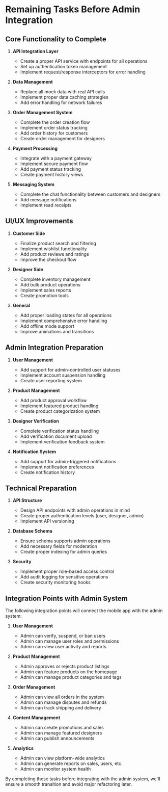 # Remaining Tasks Before Admin Integration

## Core Functionality to Complete

1. **API Integration Layer**
   - Create a proper API service with endpoints for all operations
   - Set up authentication token management
   - Implement request/response interceptors for error handling

2. **Data Management**
   - Replace all mock data with real API calls
   - Implement proper data caching strategies
   - Add error handling for network failures

3. **Order Management System**
   - Complete the order creation flow
   - Implement order status tracking
   - Add order history for customers
   - Create order management for designers

4. **Payment Processing**
   - Integrate with a payment gateway
   - Implement secure payment flow
   - Add payment status tracking
   - Create payment history views

5. **Messaging System**
   - Complete the chat functionality between customers and designers
   - Add message notifications
   - Implement read receipts

## UI/UX Improvements

1. **Customer Side**
   - Finalize product search and filtering
   - Implement wishlist functionality
   - Add product reviews and ratings
   - Improve the checkout flow

2. **Designer Side**
   - Complete inventory management
   - Add bulk product operations
   - Implement sales reports
   - Create promotion tools

3. **General**
   - Add proper loading states for all operations
   - Implement comprehensive error handling
   - Add offline mode support
   - Improve animations and transitions

## Admin Integration Preparation

1. **User Management**
   - Add support for admin-controlled user statuses
   - Implement account suspension handling
   - Create user reporting system

2. **Product Management**
   - Add product approval workflow
   - Implement featured product handling
   - Create product categorization system

3. **Designer Verification**
   - Complete verification status handling
   - Add verification document upload
   - Implement verification feedback system

4. **Notification System**
   - Add support for admin-triggered notifications
   - Implement notification preferences
   - Create notification history

## Technical Preparation

1. **API Structure**
   - Design API endpoints with admin operations in mind
   - Create proper authentication levels (user, designer, admin)
   - Implement API versioning

2. **Database Schema**
   - Ensure schema supports admin operations
   - Add necessary fields for moderation
   - Create proper indexing for admin queries

3. **Security**
   - Implement proper role-based access control
   - Add audit logging for sensitive operations
   - Create security monitoring hooks

## Integration Points with Admin System

The following integration points will connect the mobile app with the admin system:

1. **User Management**
   - Admin can verify, suspend, or ban users
   - Admin can manage user roles and permissions
   - Admin can view user activity and reports

2. **Product Management**
   - Admin approves or rejects product listings
   - Admin can feature products on the homepage
   - Admin can manage product categories and tags

3. **Order Management**
   - Admin can view all orders in the system
   - Admin can manage disputes and refunds
   - Admin can track shipping and delivery

4. **Content Management**
   - Admin can create promotions and sales
   - Admin can manage featured designers
   - Admin can publish announcements

5. **Analytics**
   - Admin can view platform-wide analytics
   - Admin can generate reports on sales, users, etc.
   - Admin can monitor system health

By completing these tasks before integrating with the admin system, we'll ensure a smooth transition and avoid major refactoring later. 